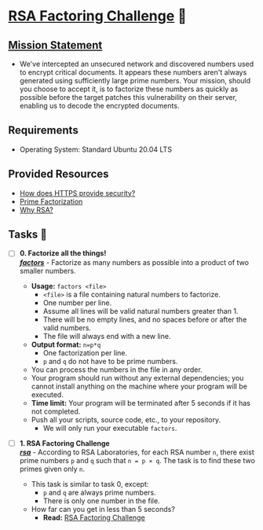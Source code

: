 # [RSA Factoring Challenge](https://en.wikipedia.org/wiki/RSA_\(cryptosystem%29) 💪

## [Mission Statement](https://www.youtube.com/watch?v=tGSUjuSBt1A)

* We've intercepted an unsecured network and discovered numbers used to encrypt critical documents. It appears these numbers aren't always generated using sufficiently large prime numbers. Your mission, should you choose to accept it, is to factorize these numbers as quickly as possible before the target patches this vulnerability on their server, enabling us to decode the encrypted documents.

## Requirements
* Operating System: Standard Ubuntu 20.04 LTS

## Provided Resources
* [How does HTTPS provide security?](https://stackoverflow.com/questions/3968095/how-does-https-provide-security)
* [Prime Factorization](https://privacycanada.net/mathematics/prime-factorization/)
* [Why RSA?](https://jaredatandi.hashnode.dev/rsa-factoring)

## Tasks 📜

+ [ ] **0. Factorize all the things!**<br/>_**[factors](factors)**_ - Factorize as many numbers as possible into a product of two smaller numbers.
  + **Usage:** `factors <file>`
      + `<file>` is a file containing natural numbers to factorize.
      + One number per line.
      + Assume all lines will be valid natural numbers greater than 1.
      + There will be no empty lines, and no spaces before or after the valid numbers.
      + The file will always end with a new line.
  + **Output format:** `n=p*q`
      + One factorization per line.
      + `p` and `q` do not have to be prime numbers.
  + You can process the numbers in the file in any order.
  + Your program should run without any external dependencies; you cannot install anything on the machine where your program will be executed.
  + **Time limit:** Your program will be terminated after 5 seconds if it has not completed.
  + Push all your scripts, source code, etc., to your repository.
      + We will only run your executable `factors`.
      
+ [ ] **1. RSA Factoring Challenge**<br/>_**[rsa](rsa)**_ - According to RSA Laboratories, for each RSA number `n`, there exist prime numbers `p` and `q` such that `n = p × q`. The task is to find these two primes given only `n`.
  + This task is similar to task 0, except:
    + `p` and `q` are always prime numbers.
    + There is only one number in the file.
  + How far can you get in less than 5 seconds?
    + **Read:** [RSA Factoring Challenge](https://en.wikipedia.org/wiki/RSA_Factoring_Challenge)

